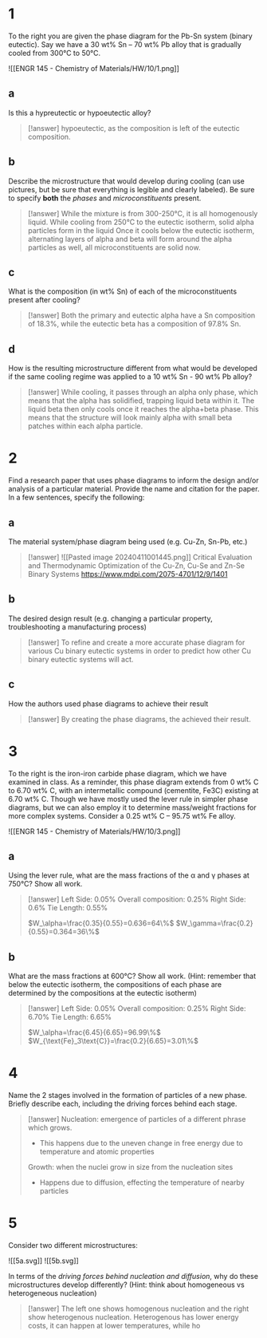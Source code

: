 # 1

To the right you are given the phase diagram for the Pb-Sn system (binary eutectic). Say we have a 30 wt% Sn – 70 wt% Pb alloy that is gradually cooled from 300°C to 50°C.

![[ENGR 145 - Chemistry of Materials/HW/10/1.png]]

## a

Is this a hypreutectic or hypoeutectic alloy?

> [!answer]
> hypoeutectic, as the composition is left of the eutectic composition.

## b

Describe the microstructure that would develop during cooling (can use pictures, but be sure that everything is legible and clearly labeled). Be sure to specify **both** the *phases* and *microconstituents* present.

> [!answer]
> While the mixture is from 300-250°C, it is all homogenously liquid.
> While cooling from 250°C to the eutectic isotherm, solid alpha particles form in the liquid
> Once it cools below the eutectic isotherm, alternating layers of alpha and beta will form around the alpha particles as well, all microconstituents are solid now.

## c

What is the composition (in wt% Sn) of each of the microconstituents present after cooling?

> [!answer]
> Both the primary and eutectic alpha have a Sn composition of 18.3%, while the eutectic beta has a composition of 97.8% Sn.

## d

How is the resulting microstructure different from what would be developed if the same cooling regime was applied to a 10 wt% Sn - 90 wt% Pb alloy?

> [!answer]
> While cooling, it passes through an alpha only phase, which means that the alpha has solidified, trapping liquid beta within it. The liquid beta then only cools once it reaches the alpha+beta phase. This means that the structure will look mainly alpha with small beta patches within each alpha particle.

# 2

Find a research paper that uses phase diagrams to inform the design and/or analysis of a particular material. Provide the name and citation for the paper. In a few sentences, specify the following:

## a

The material system/phase diagram being used (e.g. Cu-Zn, Sn-Pb, etc.)

> [!answer]
> ![[Pasted image 20240411001445.png]]
> Critical Evaluation and Thermodynamic Optimization of the Cu-Zn, Cu-Se and Zn-Se Binary Systems
> https://www.mdpi.com/2075-4701/12/9/1401

## b

The desired design result (e.g. changing a particular property, troubleshooting a manufacturing process)

> [!answer]
> To refine and create a more accurate phase diagram for various Cu binary eutectic systems in order to predict how other Cu binary eutectic systems will act.

## c

How the authors used phase diagrams to achieve their result

> [!answer]
> By creating the phase diagrams, the achieved their result.

# 3

To the right is the iron-iron carbide phase diagram, which we have examined in class. As a reminder, this phase diagram extends from 0 wt% C to 6.70 wt% C, with an intermetallic compound (cementite, Fe3C) existing at 6.70 wt% C. Though we have mostly used the lever rule in simpler phase diagrams, but we can also employ it to determine mass/weight fractions for more complex systems. Consider a 0.25 wt% C – 95.75 wt% Fe alloy.

![[ENGR 145 - Chemistry of Materials/HW/10/3.png]]

## a

Using the lever rule, what are the mass fractions of the α and γ phases at 750°C? Show all work.

> [!answer]
> Left Side: 0.05%
> Overall composition: 0.25%
> Right Side: 0.6%
> Tie Length: 0.55%
> 
> $W_\alpha=\frac{0.35}{0.55}=0.636=64\%$
> $W_\gamma=\frac{0.2}{0.55}=0.364=36\%$

## b

What are the mass fractions at 600°C? Show all work. (Hint: remember that below the eutectic isotherm, the compositions of each phase are determined by the compositions at the eutectic isotherm)

> [!answer]
> Left Side: 0.05%
> Overall composition: 0.25%
> Right Side: 6.70%
> Tie Length: 6.65%
> 
> $W_\alpha=\frac{6.45}{6.65}=96.99\%$
> $W_{\text{Fe}_3\text{C}}=\frac{0.2}{6.65}=3.01\%$

# 4

Name the 2 stages involved in the formation of particles of a new phase. Briefly describe each, including the driving forces behind each stage.

> [!answer]
> Nucleation: emergence of particles of a different phrase which grows.
> - This happens due to the uneven change in free energy due to temperature and atomic properties
> 
> Growth: when the nuclei grow in size from the nucleation sites
> - Happens due to diffusion, effecting the temperature of nearby particles

# 5

Consider two different microstructures:

![[5a.svg]] ![[5b.svg]]

In terms of the *driving forces behind nucleation and diffusion*, why do these microstructures develop differently? (Hint: think about homogeneous vs heterogeneous nucleation)

> [!answer]
> The left one shows homogenous nucleation and the right show heterogenous nucleation.
> Heterogenous has lower energy costs, it can happen at lower temperatures, while ho